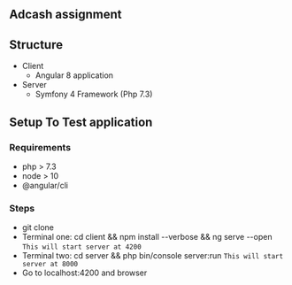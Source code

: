 ## Adcash assignment

## Structure
  - Client
    - Angular 8 application
  - Server
    - Symfony 4 Framework (Php 7.3)


## Setup To Test application

### Requirements
  - php > 7.3
  - node > 10
  - @angular/cli

### Steps
  - git clone
  - Terminal one: cd client && npm install --verbose && ng serve --open `This will start server at 4200`
  - Terminal two: cd server && php bin/console server:run `This will start server at 8000`
  - Go to localhost:4200 and browser

  
